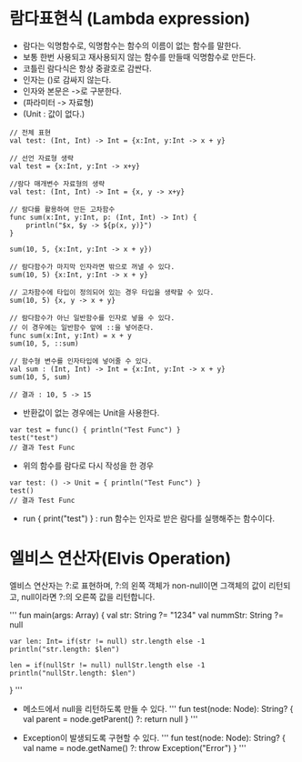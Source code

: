 # 람다표현식 (Lambda expression)
* 람다는 익명함수로, 익명함수는 함수의 이름이 없는 함수를 말한다.
* 보통 한번 사용되고 재사용되지 않는 함수를 만들때 익명함수로 만든다. 
* 코틀린 람다식은 항상 중괄호로 감싼다.
* 인자는 ()로 감싸지 않는다.
* 인자와 본문은 ->로 구분한다.
* (파라미터 -> 자료형)
* (Unit : 값이 없다.)

```
// 전체 표현
val test: (Int, Int) -> Int = {x:Int, y:Int -> x + y}

// 선언 자료형 생략
val test = {x:Int, y:Int -> x+y}

//람다 매개변수 자료형의 생략
val test: (Int, Int) -> Int = {x, y -> x+y}
```

```
// 람다를 활용하여 만든 고차함수
func sum(x:Int, y:Int, p: (Int, Int) -> Int) {
	println("$x, $y -> ${p(x, y)}")
}

sum(10, 5, {x:Int, y:Int -> x + y})

// 람다함수가 마지막 인자라면 밖으로 꺼낼 수 있다.
sum(10, 5) {x:Int, y:Int -> x + y}

// 고차함수에 타입이 정의되어 있는 경우 타입을 생략할 수 있다.
sum(10, 5) {x, y -> x + y}

// 람다함수가 아닌 일반함수를 인자로 넣을 수 있다.
// 이 경우에는 일반함수 앞에 ::을 넣어준다.
func sum(x:Int, y:Int) = x + y
sum(10, 5, ::sum)

// 함수형 변수를 인자타입에 넣어줄 수 있다.
val sum : (Int, Int) -> Int = {x:Int, y:Int -> x + y}
sum(10, 5, sum)

// 결과 : 10, 5 -> 15
```

* 반환값이 없는 경우에는 Unit을 사용한다.

```
var test = func() { println("Test Func") }
test("test")
// 결과 Test Func
```
* 위의 함수를 람다로 다시 작성을 한 경우
```
var test: () -> Unit = { println("Test Func") }
test()
// 결과 Test Func
```

+ run { print("test") } : run 함수는 인자로 받은 람다를 실행해주는 함수이다.




# 엘비스 연산자(Elvis Operation)

엘비스 연산자는 ?:로 표현하며, ?:의 왼쪽 객체가 non-null이면 그객체의 값이 리턴되고, null이라면 ?:의 오른쪽 값을 리턴합니다.

'''
fun main(args: Array<String>) {
	val str: String ?= "1234"
	val nummStr: String ?= null

	var len: Int= if(str != null) str.length else -1
	println("str.length: $len")
	
	len = if(nullStr != null) nullStr.length else -1
	println("nullStr.length: $len")
}
'''

* 메소드에서 null을 리턴하도록 만들 수 있다.
'''
fun test(node: Node): String? {
	val parent = node.getParent() ?: return null
}
'''

* Exception이 발생되도록 구현할 수 있다.
'''
fun test(node: Node): String? {
	val name = node.getName() ?: throw Exception("Error")
}
'''
